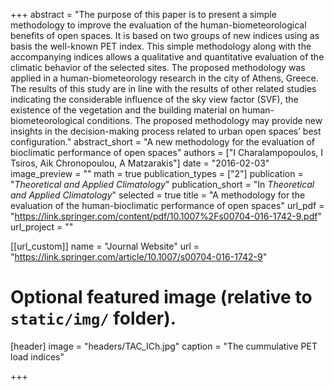+++
abstract = "The purpose of this paper is to present a simple methodology to improve the evaluation of the human-biometeorological benefits of open spaces. It is based on two groups of new indices using as basis the well-known PET index. This simple methodology along with the accompanying indices allows a qualitative and quantitative evaluation of the climatic behavior of the selected sites. The proposed methodology was applied in a human-biometeorology research in the city of Athens, Greece. The results of this study are in line with the results of other related studies indicating the considerable influence of the sky view factor (SVF), the existence of the vegetation and the building material on human-biometeorological conditions. The proposed methodology may provide new insights in the decision-making process related to urban open spaces’ best configuration."
abstract_short = "A new methodology for the evaluation of bioclimatic performance of open spaces"
authors = ["I Charalampopoulos, I Tsiros, Aik Chronopoulou, A Matzarakis"]
date = "2016-02-03"
image_preview = ""
math = true
publication_types = ["2"]
publication = "*Theoretical and Applied Climatology*"
publication_short = "In *Theoretical and Applied Climatology*"
selected = true
title = "A methodology for the evaluation of the human-bioclimatic performance of open spaces"
url_pdf = "https://link.springer.com/content/pdf/10.1007%2Fs00704-016-1742-9.pdf"
url_project = ""

[[url_custom]]
name = "Journal Website"
url = "https://link.springer.com/article/10.1007/s00704-016-1742-9"

# Optional featured image (relative to `static/img/` folder).
[header]
image = "headers/TAC_ICh.jpg"
caption = "The cummulative PET load indices"

+++

